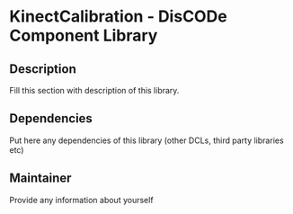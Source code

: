 KinectCalibration - DisCODe Component Library
=============================================

Description
-----------

Fill this section with description of this library.

Dependencies
------------

Put here any dependencies of this library (other DCLs, third party libraries etc)

Maintainer
----------

Provide any information about yourself

